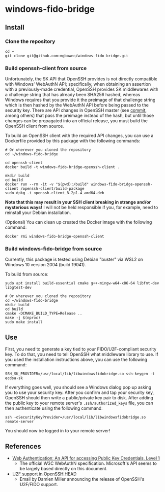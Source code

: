 # windows-fido-bridge

## Install

### Clone the repository

```
cd ~
git clone git@github.com:mgbowen/windows-fido-bridge.git
```

### Build openssh-client from source

Unfortunately, the SK API that OpenSSH provides is not directly compatible with
Windows' WebAuthN API; specifically, when obtaining an assertion with a
previously-made credential, OpenSSH provides SK middlewares with a challenge
string that has already been SHA256 hashed, whereas Windows requires that you
provide it the preimage of that challenge string which is then hashed by the
WebAuthN API before being passed to the security key. There are API changes in
OpenSSH master (see
[commit](https://github.com/openssh/openssh-portable/commit/59d2de956ed29aa5565ed5e5947a7abdb27ac013),
among others) that pass the preimage instead of the hash, but until those
changes can be propagated into an official release, you must build the OpenSSH
client from source.

To build an OpenSSH client with the required API changes, you can use a
Dockerfile provided by this package with the following commands:

```
# Or wherever you cloned the repository
cd ~/windows-fido-bridge

cd openssh-client
docker build -t windows-fido-bridge-openssh-client .

mkdir build
cd build
docker run --rm -it -v "$(pwd):/build" windows-fido-bridge-openssh-client /openssh-client/build-package
sudo dpkg -i openssh-client_8.2p1-4_amd64.deb
```

**Note that this may result in your SSH client breaking in strange and/or
mysterious ways!** I will not be held responsible if you, for example, need to
reinstall your Debian installation.

(Optional) You can clean up created the Docker image with the following command:

```
docker rmi windows-fido-bridge-openssh-client
```

### Build windows-fido-bridge from source

Currently, this package is tested using Debian "buster" via WSL2 on Windows 10
version 2004 (build 19041).

To build from source:

```
sudo apt install build-essential cmake g++-mingw-w64-x86-64 libfmt-dev libgtest-dev

# Or wherever you cloned the repository
cd ~/windows-fido-bridge
mkdir build
cd build
cmake -DCMAKE_BUILD_TYPE=Release ..
make -j $(nproc)
sudo make install
```

## Use

First, you need to generate a key tied to your FIDO/U2F-compliant security key.
To do that, you need to tell OpenSSH what middleware library to use. If you used
the installation instructions above, you can use the following command:

```
SSH_SK_PROVIDER=/usr/local/lib/libwindowsfidobridge.so ssh-keygen -t ecdsa-sk
```

If everything goes well, you should see a Windows dialog pop up asking you to
use your security key. After you confirm and tap your security key, OpenSSH
should then write a public/private key pair to disk. After adding the public key
to your remote server's `.ssh/authorized_keys` file, you can then authenticate
using the following command:

```
ssh -oSecurityKeyProvider=/usr/local/lib/libwindowsfidobridge.so remote-server
```

You should now be logged in to your remote server!

## References

* [Web Authentication: An API for accessing Public Key Credentials, Level
  1](https://www.w3.org/TR/webauthn/)
  * The official W3C WebAuthN specification. Microsoft's API seems to be largely
    based directly on this document.
* [U2F support in OpenSSH
  HEAD](https://marc.info/?l=openssh-unix-dev&m=157259802529972&w=2)
  * Email by Damien Miller announcing the release of OpenSSH's U2F/FIDO support.
